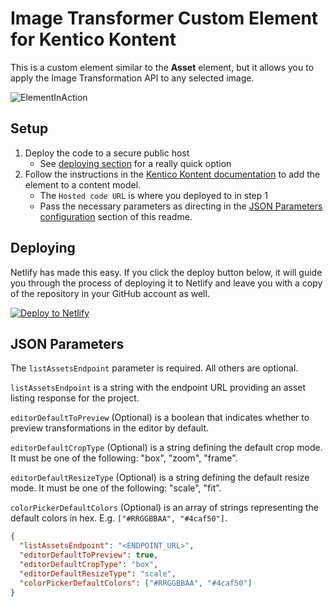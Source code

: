 ﻿# Image Transformer Custom Element for Kentico Kontent

This is a custom element similar to the **Asset** element, but it allows you to apply the Image Transformation API to any selected image.

![ElementInAction](https://user-images.githubusercontent.com/34716163/55026851-35778180-4fda-11e9-878f-f790ed4bedb3.gif)

## Setup

1. Deploy the code to a secure public host
    * See [deploying section](#Deploying) for a really quick option
1. Follow the instructions in the [Kentico Kontent documentation](https://docs.kontent.ai/tutorials/develop-apps/integrate/integrating-your-own-content-editing-features#a-3--displaying-a-custom-element-in-kentico-kontent) to add the element to a content model.
    * The `Hosted code URL` is where you deployed to in step 1
    * Pass the necessary parameters as directing in the [JSON Parameters configuration](#json-parameters) section of this readme.

## Deploying

Netlify has made this easy. If you click the deploy button below, it will guide you through the process of deploying it to Netlify and leave you with a copy of the repository in your GitHub account as well.

[![Deploy to Netlify](https://www.netlify.com/img/deploy/button.svg)](https://app.netlify.com/start/deploy?repository=https://github.com/yuriys-kentico/TransformedImagesElement)

## JSON Parameters

The `listAssetsEndpoint` parameter is required. All others are optional.

`listAssetsEndpoint` is a string with the endpoint URL providing an asset listing response for the project.

`editorDefaultToPreview` (Optional) is a boolean that indicates whether to preview transformations in the editor by default.

`editorDefaultCropType` (Optional) is a string defining the default crop mode. It must be one of the  following: "box", "zoom", "frame".

`editorDefaultResizeType` (Optional) is a string defining the default resize mode. It must be one of the following: "scale", "fit".

`colorPickerDefaultColors` (Optional) is an array of strings representing the default colors in hex. E.g. `["#RRGGBBAA", "#4caf50"]`.

```json
{
  "listAssetsEndpoint": "<ENDPOINT_URL>",
  "editorDefaultToPreview": true,
  "editorDefaultCropType": "box",
  "editorDefaultResizeType": "scale",
  "colorPickerDefaultColors": ["#RRGGBBAA", "#4caf50"]
}
```
